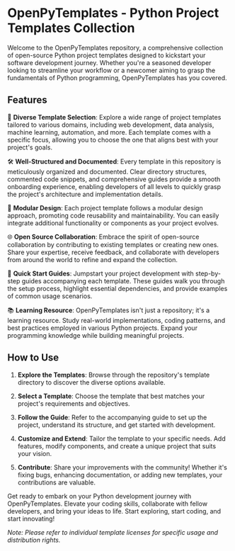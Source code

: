 # OpenPyTemplates - Python Project Templates Collection

Welcome to the OpenPyTemplates repository, a comprehensive collection of open-source Python project templates designed to kickstart your software development journey. Whether you're a seasoned developer looking to streamline your workflow or a newcomer aiming to grasp the fundamentals of Python programming, OpenPyTemplates has you covered.

## Features

🐍 **Diverse Template Selection**: Explore a wide range of project templates tailored to various domains, including web development, data analysis, machine learning, automation, and more. Each template comes with a specific focus, allowing you to choose the one that aligns best with your project's goals.

🛠️ **Well-Structured and Documented**: Every template in this repository is meticulously organized and documented. Clear directory structures, commented code snippets, and comprehensive guides provide a smooth onboarding experience, enabling developers of all levels to quickly grasp the project's architecture and implementation details.

🔧 **Modular Design**: Each project template follows a modular design approach, promoting code reusability and maintainability. You can easily integrate additional functionality or components as your project evolves.

🌐 **Open Source Collaboration**: Embrace the spirit of open-source collaboration by contributing to existing templates or creating new ones. Share your expertise, receive feedback, and collaborate with developers from around the world to refine and expand the collection.

🚀 **Quick Start Guides**: Jumpstart your project development with step-by-step guides accompanying each template. These guides walk you through the setup process, highlight essential dependencies, and provide examples of common usage scenarios.

📚 **Learning Resource**: OpenPyTemplates isn't just a repository; it's a learning resource. Study real-world implementations, coding patterns, and best practices employed in various Python projects. Expand your programming knowledge while building meaningful projects.

## How to Use

1. **Explore the Templates**: Browse through the repository's template directory to discover the diverse options available.

2. **Select a Template**: Choose the template that best matches your project's requirements and objectives.

3. **Follow the Guide**: Refer to the accompanying guide to set up the project, understand its structure, and get started with development.

4. **Customize and Extend**: Tailor the template to your specific needs. Add features, modify components, and create a unique project that suits your vision.

5. **Contribute**: Share your improvements with the community! Whether it's fixing bugs, enhancing documentation, or adding new templates, your contributions are valuable.

Get ready to embark on your Python development journey with OpenPyTemplates. Elevate your coding skills, collaborate with fellow developers, and bring your ideas to life. Start exploring, start coding, and start innovating!

*Note: Please refer to individual template licenses for specific usage and distribution rights.*

